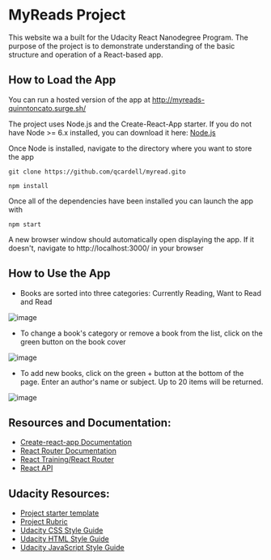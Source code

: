 # MyReads Project

This website wa a built for the Udacity React Nanodegree Program. The purpose of the project is to demonstrate understanding of the basic structure and operation of a React-based app.



## How to Load the App

You can run a hosted version of the app at http://myreads-quinntoncato.surge.sh/

The project uses Node.js and the Create-React-App starter. If you do not have Node >= 6.x installed, you can download it here: [Node.js](https://nodejs.org/en/)


Once Node is installed, navigate to the directory where you want to store the app

```
git clone https://github.com/qcardell/myread.gito
```
```
npm install
```
Once all of the dependencies have been installed you can launch the app with

```
npm start
```
A new browser window should automatically open displaying the app. If it doesn't, navigate to http://localhost:3000/ in your browser

## How to Use the App
* Books are sorted into three categories: Currently Reading, Want to Read and Read

![image](https://user-images.githubusercontent.com/42754526/120349764-ff25a300-c2c3-11eb-9261-888df86492d2.png)

* To change a book's category or remove a book from the list, click on the green button on the book cover

![image](https://user-images.githubusercontent.com/42754526/120348379-c1744a80-c2c2-11eb-9b25-6d4a99b7cfb4.png)

* To add new books, click on the green + button at the bottom of the page. Enter an author's name or subject. Up to 20 items will be returned.

![image](https://user-images.githubusercontent.com/42754526/120348522-e1a40980-c2c2-11eb-8df0-aa75a7c0fc9d.png)

## Resources and Documentation:

* [Create-react-app Documentation](https://github.com/facebook/create-react-app)
* [React Router Documentation](http://knowbody.github.io/react-router-docs/)
* [React Training/React Router](https://reactrouter.com/web/api/BrowserRouter)
* [React API](https://reactjs.org/docs/react-api.html)

## Udacity Resources:

* [Project starter template](https://github.com/udacity/reactnd-project-myreads-starter)
* [Project Rubric](https://review.udacity.com/#!/rubrics/918/view)
* [Udacity CSS Style Guide](http://udacity.github.io/frontend-nanodegree-styleguide/css.html)
* [Udacity HTML Style Guide](http://udacity.github.io/frontend-nanodegree-styleguide/index.html)
* [Udacity JavaScript Style Guide](http://udacity.github.io/frontend-nanodegree-styleguide/javascript.html)
